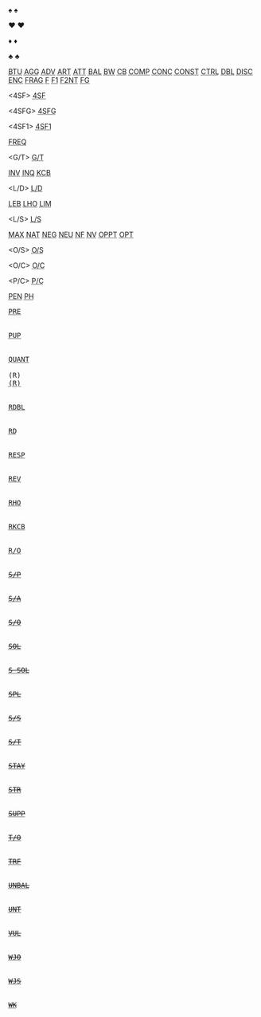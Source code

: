 ♠
<span class="♠">♠</span>

♥
<span class="♥">♥</span>

♦
<span class="♦">♦</span>

♣
<span class="♣">♣</span>

<BTU>
<abbr title="Bridge Taiwan University">BTU</abbr>

<AGG>
<abbr title="aggressor">AGG</abbr>

<ADV>
<abbr title="advancer">ADV</abbr>

<ART>
<abbr title="artificial">ART</abbr>

<ATT>
<abbr title="attitude">ATT</abbr>

<BAL>
<abbr title="balanced">BAL</abbr>

<BW>
<abbr title="Blackwood">BW</abbr>

<CB>
<abbr title="checkback">CB</abbr>

<COMP>
<abbr title="competitive">COMP</abbr>

<CONC>
<abbr title="concentrated">CONC</abbr>

<CONST>
<abbr title="constructive">CONST</abbr>

<CTRL>
<abbr title="control">CTRL</abbr>

<DBL>
<abbr title="double">DBL</abbr>

<DISC>
<abbr title="discourage">DISC</abbr>

<ENC>
<abbr title="encourage">ENC</abbr>

<FRAG>
<abbr title="fragment">FRAG</abbr>

<F>
<abbr title="forcing">F</abbr>

<F1>
<abbr title="forcing one round">F1</abbr>

<F2NT>
<abbr title="forcing to 2NT">F2NT</abbr>

<FG>
<abbr title="forcing to game (3NT)">FG</abbr>

<4SF>
<abbr title="4th suit forcing">4SF</abbr>

<4SFG>
<abbr title="4th suit forcing to game">4SFG</abbr>

<4SF1>
<abbr title="4th suit forcing one round">4SF1</abbr>

<FREQ>
<abbr title="frequent">FREQ</abbr>

<G/T>
<abbr title="game try">G/T</abbr>

<INV>
<abbr title="invitational">INV</abbr>

<INQ>
<abbr title="inquiry">INQ</abbr>

<KCB>
<abbr title="Keycard Blackwood">KCB</abbr>

<L/D>
<abbr title="lead directing">L/D</abbr>

<LEB>
<abbr title="Lebensohl">LEB</abbr>

<LHO>
<abbr title="the opponent on your left">LHO</abbr>

<LIM>
<abbr title="limit raise">LIM</abbr>

<L/S>
<abbr title="long suit">L/S</abbr>

<MAX>
<abbr title="maximal double">MAX</abbr>

<NAT>
<abbr title="natural">NAT</abbr>

<NEG>
<abbr title="negative">NEG</abbr>

<NEU>
<abbr title="neutral">NEU</abbr>

<NF>
<abbr title="non-forcing">NF</abbr>

<NV>
<abbr title="non-vulnerable">NV</abbr>

<OPPT>
<abbr title="opponent">OPPT</abbr>

<OPT>
<abbr title="optional">OPT</abbr>

<O/S>
<abbr title="outside">O/S</abbr>

<O/C>
<abbr title="overcall">O/C</abbr>

<P/C>
<abbr title="pass or correct">P/C</abbr>

<PEN>
<abbr title="penalty">PEN</abbr>

<PH>
<abbr title="passed hand">PH</abbr>

<PRE>
<abbr title="preemptive">PRE</abbr>

<PUP>
<abbr title="puppet (to)">PUP</abbr>

<QUANT>
<abbr title="quantitative">QUANT</abbr>

(R)
<abbr title="relay">(R)</abbr>

<RDBL>
<abbr title="redouble">RDBL</abbr>

<RD>
<abbr title="redouble">RD</abbr>

<RESP>
<abbr title="responsive">RESP</abbr>

<REV>
<abbr title="reverse">REV</abbr>

<RHO>
<abbr title="the opponent on your right">RHO</abbr>

<RKCB>
<abbr title="Roman Keycard Blackwood">RKCB</abbr>

<R/O>
<abbr title="reopening">R/O</abbr>

<S/P>
<abbr title="suit preference">S/P</abbr>

<S/A>
<abbr title="suit agreement">S/A</abbr>

<S/O>
<abbr title="signoff">S/O</abbr>

<SOL>
<abbr title="solid">SOL</abbr>

<S-SOL>
<abbr title="semi-solid">S-SOL</abbr>

<SPL>
<abbr title="Splinter">SPL</abbr>

<S/S>
<abbr title="short suit">S/S</abbr>

<S/T>
<abbr title="slam try">S/T</abbr>

<STAY>
<abbr title="Stayman">STAY</abbr>

<STR>
<abbr title="strong">STR</abbr>

<SUPP>
<abbr title="support">SUPP</abbr>

<T/O>
<abbr title="takeout">T/O</abbr>

<TRF>
<abbr title="transfer">TRF</abbr>

<UNBAL>
<abbr title="unbalanced">UNBAL</abbr>

<UNT>
<abbr title="unusual notrump">UNT</abbr>

<VUL>
<abbr title="vulnerable">VUL</abbr>

<WJO>
<abbr title="weak jump overcall">WJO</abbr>

<WJS>
<abbr title="weak jump shift">WJS</abbr>

<WK>
<abbr title="weak">WK</abbr>